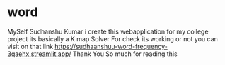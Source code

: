 # word
MySelf Sudhanshu Kumar i create this webapplication for my college project its basically a K map Solver For check its working or not you can visit on that link https://sudhaanshuu-word-frequency-3qaehx.streamlit.app/ Thank You So much for reading this
